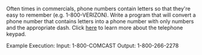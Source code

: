 Often times in commercials, phone numbers contain letters so that they're easy to remember (e.g. 1-800-VERIZON). Write a program that will convert a phone number that contains letters into a phone number with only numbers and the appropriate dash. Click [here](http://en.wikipedia.org/wiki/Telephone_keypad) to learn more about the telephone keypad.

Example Execution: 
Input: 1-800-COMCAST 
Output: 1-800-266-2278